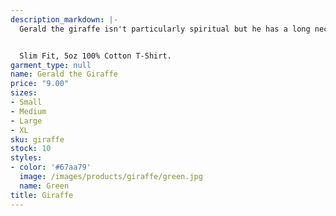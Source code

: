 ```yaml
---
description_markdown: |-
  Gerald the giraffe isn't particularly spiritual but he has a long neck which can help you in a pinch.


  Slim Fit, 5oz 100% Cotton T-Shirt.
garment_type: null
name: Gerald the Giraffe
price: "9.00"
sizes:
- Small
- Medium
- Large
- XL
sku: giraffe
stock: 10
styles:
- color: '#67aa79'
  image: /images/products/giraffe/green.jpg
  name: Green
title: Giraffe
---
```

